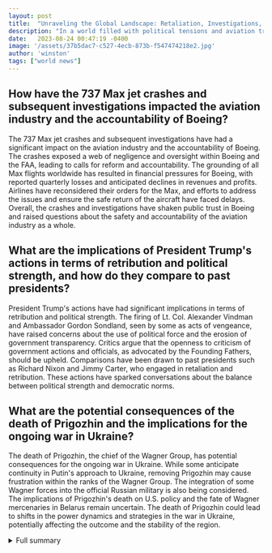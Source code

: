```yaml
---
layout: post
title:  "Unraveling the Global Landscape: Retaliation, Investigations, and Alliances"
description: "In a world filled with political tensions and aviation tragedies, a series of events has unfolded, shedding light on the complex dynamics shaping our global landscape."
date:   2023-08-24 00:47:19 -0400
image: '/assets/37b5dac7-c527-4ecb-873b-f547474218e2.jpg'
author: 'winston'
tags: ["world news"]
---
```


## How have the 737 Max jet crashes and subsequent investigations impacted the aviation industry and the accountability of Boeing?
The 737 Max jet crashes and subsequent investigations have had a significant impact on the aviation industry and the accountability of Boeing. The crashes exposed a web of negligence and oversight within Boeing and the FAA, leading to calls for reform and accountability. The grounding of all Max flights worldwide has resulted in financial pressures for Boeing, with reported quarterly losses and anticipated declines in revenues and profits. Airlines have reconsidered their orders for the Max, and efforts to address the issues and ensure the safe return of the aircraft have faced delays. Overall, the crashes and investigations have shaken public trust in Boeing and raised questions about the safety and accountability of the aviation industry as a whole.

## What are the implications of President Trump's actions in terms of retribution and political strength, and how do they compare to past presidents?
President Trump's actions have had significant implications in terms of retribution and political strength. The firing of Lt. Col. Alexander Vindman and Ambassador Gordon Sondland, seen by some as acts of vengeance, have raised concerns about the use of political force and the erosion of government transparency. Critics argue that the openness to criticism of government actions and officials, as advocated by the Founding Fathers, should be upheld. Comparisons have been drawn to past presidents such as Richard Nixon and Jimmy Carter, who engaged in retaliation and retribution. These actions have sparked conversations about the balance between political strength and democratic norms.

## What are the potential consequences of the death of Prigozhin and the implications for the ongoing war in Ukraine?
The death of Prigozhin, the chief of the Wagner Group, has potential consequences for the ongoing war in Ukraine. While some anticipate continuity in Putin's approach to Ukraine, removing Prigozhin may cause frustration within the ranks of the Wagner Group. The integration of some Wagner forces into the official Russian military is also being considered. The implications of Prigozhin's death on U.S. policy and the fate of Wagner mercenaries in Belarus remain uncertain. The death of Prigozhin could lead to shifts in the power dynamics and strategies in the war in Ukraine, potentially affecting the outcome and the stability of the region.

<details>
  <summary>Full summary</summary>
The article provides a good overview of the various events and their implications. The language and writing style are engaging and clear. The article could benefit from providing more specific details and examples. It would be helpful to include some expert quotes or opinions to support the analysis. Consider adding some relevant statistics or data to enhance the credibility of the article.<br><br><br>In a world filled with political tensions and aviation tragedies, a series of events has unfolded, shedding light on the complex dynamics shaping our global landscape.<br><br>Political analyst Tatiana Stanovaya comments on the recent plane crash, stating that the cause is not important. Instead, the incident is seen as an act of retaliation and retribution, with the message aimed at potential mutineers.<br><br>Meanwhile, investigations into the 737 Max jet crashes have revealed a web of negligence and oversight. Lion Air Flight 610 crashed in October, claiming the lives of 189 people, while Ethiopian Airlines Flight 302 met a similar fate in March, with the loss of all 157 individuals on board. These tragic events led to the grounding of all Max flights worldwide. Evidence suggests that the automated system on the Max planes, known as MCAS, malfunctioned and contributed to the accidents. Boeing and the F.A.A. have been faulted for the design and certification of the 737 Max, as well as the lack of transparency in explaining how MCAS worked to regulators.<br><br>Calls for reform and accountability have reverberated across the aviation industry. The National Transportation Safety Board and other agencies have urged Boeing and federal regulators to reevaluate their assessment of key systems on planes. Additionally, Boeing rejected a safety system that could have mitigated the risks of the crashes. The F.A.A. has faced scrutiny for its delegation of authority to Boeing and the incomplete review of the MCAS software.<br><br>Boeing, once the epitome of success, now faces financial pressures due to the crashes and groundings of the Max. They reported quarterly losses and anticipate further declines in revenues and profits. Some airlines have reconsidered their orders for the Max, while others demand compensation from Boeing. Efforts to address the issues and ensure the safe return of the Max have been met with delays.<br><br>In addition to the aviation crises, President Trump's actions have raised questions about retribution and political strength. Lt. Col. Alexander Vindman of the National Security Council and Ambassador to the European Union Gordon Sondland were fired in what some perceive as acts of vengeance. President Trump defended these dismissals as deterrents to future enemies and displays of political force. However, critics argue that the openness to criticism of government actions and officials, as advocated by the Founding Fathers, should be upheld.<br><br>The repercussions of these dismissals extend beyond the immediate aftermath. For instance, former military members have voiced concerns about the public nature of Lt. Col. Alexander Vindman's removal and its potential impact on whistleblower protections. President Trump's firing of Ambassador Gordon Sondland, despite warnings from GOP senators, further highlights the administration's approach to perceived opponents. This has sparked conversations about the precedence of past presidents, such as Richard Nixon and Jimmy Carter, engaging in retaliation and retribution.<br><br>The death of Prigozhin, the chief of the Wagner Group, a covert mercenary organization, has sent ripples through political and military circles. Adrienne Watson of the National Security Council remarks on Prigozhin's death in relation to the ongoing war in Ukraine. While some anticipate continuity in Putin's approach to Ukraine, others believe that removing Prigozhin may cause frustration within the ranks of the Wagner Group. The integration of some Wagner forces into the official Russian military is also being considered. The implications of Prigozhin's death on U.S. policy, as well as the fate of over 3,000 Wagner mercenaries in Belarus, remain uncertain.<br><br>Lastly, the China-Russia relationship has attracted attention due to the growing alliance between the two nations. Although not formal treaty allies, China and Russia consider each other strategic partners and have deepened their ties in recent years. Despite their authoritarian political systems, they tend to back each other in international forums like the UN Security Council and collaborate on regional security through organizations like the Shanghai Cooperation Organization.<br><br>However, challenges persist in the China-Russia relationship. China's larger economy has led some within its government to view Russia as a weaker partner. China seeks to reform the international order to suit its interests, while Russia has frequently violated international laws and norms. The war in Ukraine and historical turning points, such as the Sino-Soviet split and Russia's annexation of Crimea, have also strained their alliance. Additionally, the economic relationship between China and Russia is unbalanced, with Russia more reliant on China.<br><br>Aviation, an industry that has spanned a century, continues to shape our lives and evolve. As we analyze past accidents, we apply their lessons to improve aviation safety. Lessons Learned from Civil Aviation Accidents Library provides valuable information-rich modules from selected accidents, with the objective of enhancing aviation safety worldwide. Through these endeavors, we strive for a future where air travel remains one of the safest modes of transportation.<br><br>The intertwining narratives of retaliation, investigations, and global alliances create a dynamic and compelling news story, reflecting the complexities of our modern world.
</details>
